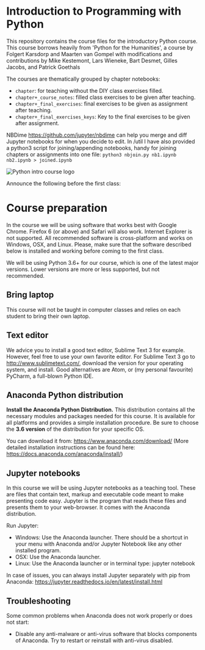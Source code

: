 # Introduction to Programming with Python
This repository contains the course files for the introductory Python course.
This course borrows heavily from 'Python for the Humanities', a course by Folgert Karsdorp and Maarten van Gompel with modifications and contributions by Mike Kestemont, Lars Wieneke, Bart Desmet, Gilles Jacobs, and Patrick Goethals

The courses are thematically grouped by chapter notebooks:
- `chapter`: for teaching without the DIY class exercises filled.
- `chapter+_course_notes`: filled class exercises to be given after teaching.
- `chapter+_final_exercises`: final exercises to be given as assignment after teaching.
- `chapter+_final_exercises_keys`: Key to the final exercises to be given after assignment.

NBDime https://github.com/jupyter/nbdime can help you merge and diff Jupyter notebooks for when you decide to edit.
In /util I have also provided a python3 script for joining/appending notebooks, handy for joining chapters or assignments into one file: `python3 nbjoin.py nb1.ipynb nb2.ipynb > joined.ipynb`

![Python intro course logo](images/python-intro-logo?raw=true "Python intro course logo")

Announce the following before the first class:
# Course preparation
In the course we will be using software that works best with Google Chrome. Firefox 6 (or above) and Safari will also work. Internet Explorer is not supported. All recommended software is cross-platform and works on Windows, OSX, and Linux. Please, make sure that the software described below is installed and working before coming to the first class.

We will be using Python 3.6+ for our course, which is one of the latest major versions. Lower versions are more or less supported, but not recommended.

## Bring laptop
This course will not be taught in computer classes and relies on each student to bring their own laptop.

## Text editor
We advice you to install a good text editor, Sublime Text 3 for example. However, feel free to use your own favorite editor. For Sublime Text 3 go to http://www.sublimetext.com/, download the version for your operating system, and install.
Good alternatives are Atom, or (my personal favourite) PyCharm, a full-blown Python IDE.

## Anaconda Python distribution
**Install the Anaconda Python Distribution.** This distribution contains all the necessary modules and packages needed for this course. It is available for all platforms and provides a simple installation procedure. Be sure to choose the **3.6 version** of the distribution for your specific OS.

You can download it from: https://www.anaconda.com/download/
(More detailed installation instructions can be found here: https://docs.anaconda.com/anaconda/install/)

## Jupyter notebooks
In this course we will be using Jupyter notebooks as a teaching tool. These are files that contain text, markup and executable code meant to make presenting code easy. Jupyter is the program that reads these files and presents them to your web-browser. It comes with the Anaconda distribution.

Run Jupyter:
- Windows: Use the Anaconda launcher. There should be a shortcut in your menu with Anaconda and/or Jupyter Notebook like any other installed program.
- OSX: Use the Anaconda launcher.
- Linux: Use the Anaconda launcher or in terminal type: jupyter notebook

In case of issues, you can always install Jupyter separately with pip from Anaconda: https://jupyter.readthedocs.io/en/latest/install.html

## Troubleshooting
Some common problems when Anaconda does not work properly or does not start:
- Disable any anti-malware or anti-virus software that blocks components of Anaconda. Try to restart or reinstall with anti-virus disabled.
